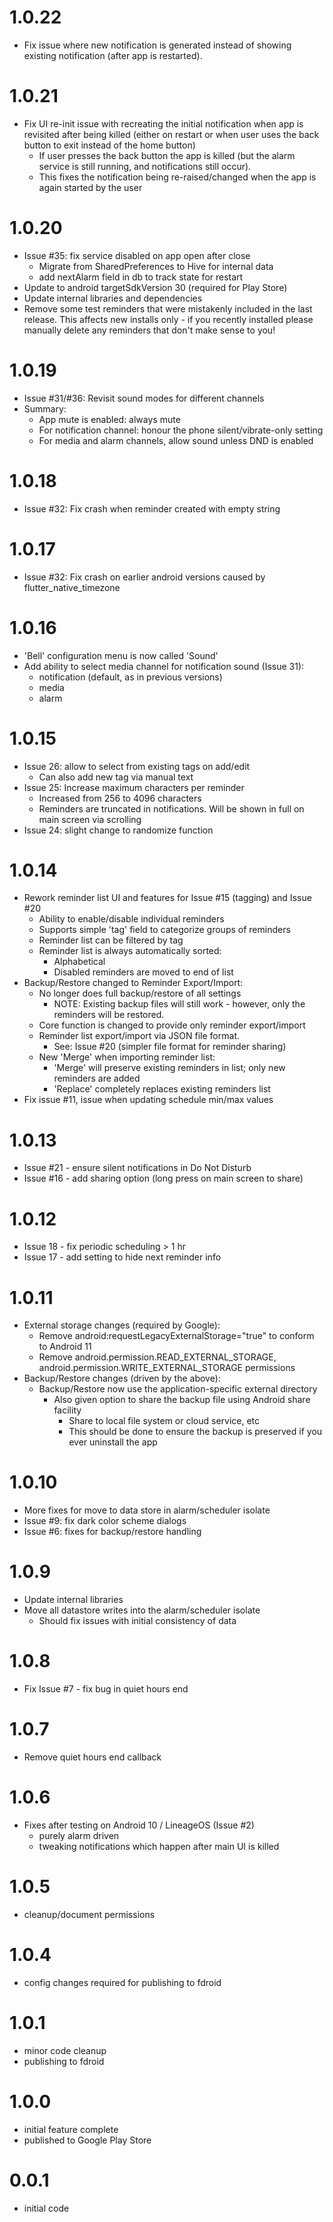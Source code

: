 # 1.0.22
- Fix issue where new notification is generated instead
  of showing existing notification (after app is restarted).

# 1.0.21
- Fix UI re-init issue with recreating the initial notification
  when app is revisited after being killed (either on restart
  or when user uses the back button to exit instead of the
  home button)
    - If user presses the back button the app is killed (but
      the alarm service is still running, and notifications
      still occur).
    - This fixes the notification being re-raised/changed
      when the app is again started by the user

# 1.0.20
- Issue #35: fix service disabled on app open after close
    - Migrate from SharedPreferences to Hive for internal data
    - add nextAlarm field in db to track state for restart
- Update to android targetSdkVersion 30 (required for Play Store)
- Update internal libraries and dependencies
- Remove some test reminders that were mistakenly included in the
  last release. This affects new installs only - if you recently
  installed please manually delete any reminders that don't make
  sense to you!

# 1.0.19
- Issue #31/#36: Revisit sound modes for different channels
- Summary:
    - App mute is enabled: always mute
    - For notification channel: honour the phone silent/vibrate-only setting
    - For media and alarm channels, allow sound unless DND is enabled

# 1.0.18
- Issue #32: Fix crash when reminder created with empty string

# 1.0.17
- Issue #32: Fix crash on earlier android versions caused by flutter_native_timezone

# 1.0.16
- 'Bell' configuration menu is now called 'Sound'
- Add ability to select media channel for notification sound (Issue 31):
    - notification (default, as in previous versions)
    - media
    - alarm

# 1.0.15
- Issue 26: allow to select from existing tags on add/edit
    - Can also add new tag via manual text
- Issue 25: Increase maximum characters per reminder
    - Increased from 256 to 4096 characters
    - Reminders are truncated in notifications. Will be
      shown in full on main screen via scrolling
- Issue 24: slight change to randomize function

# 1.0.14
- Rework reminder list UI and features for Issue #15 (tagging) and Issue #20
    - Ability to enable/disable individual reminders
    - Supports simple 'tag' field to categorize groups of reminders
    - Reminder list can be filtered by tag
    - Reminder list is always automatically sorted:
        - Alphabetical
        - Disabled reminders are moved to end of list
- Backup/Restore changed to Reminder Export/Import:
    - No longer does full backup/restore of all settings
        - NOTE: Existing backup files will still work - however, only the reminders will be restored.
    - Core function is changed to provide only reminder export/import
    - Reminder list export/import via JSON file format.
        - See: Issue #20 (simpler file format for reminder sharing)
    - New 'Merge' when importing reminder list:
        - 'Merge' will preserve existing reminders in list; only new reminders are added
        - 'Replace' completely replaces existing reminders list
- Fix issue #11, issue when updating schedule min/max values

# 1.0.13
- Issue #21 - ensure silent notifications in Do Not Disturb
- Issue #16 - add sharing option (long press on main screen to share)

# 1.0.12
- Issue 18 - fix periodic scheduling > 1 hr
- Issue 17 - add setting to hide next reminder info

# 1.0.11
- External storage changes (required by Google):
  - Remove android:requestLegacyExternalStorage="true" to conform to Android 11
  - Remove android.permission.READ_EXTERNAL_STORAGE, android.permission.WRITE_EXTERNAL_STORAGE permissions
- Backup/Restore changes (driven by the above):
  - Backup/Restore now use the application-specific external directory
    - Also given option to share the backup file using Android share facility
      - Share to local file system or cloud service, etc
      - This should be done to ensure the backup is preserved if you ever uninstall the app

# 1.0.10
- More fixes for move to data store in alarm/scheduler isolate
- Issue #9: fix dark color scheme dialogs
- Issue #6: fixes for backup/restore handling

# 1.0.9
- Update internal libraries
- Move all datastore writes into the alarm/scheduler isolate
  - Should fix issues with initial consistency of data

# 1.0.8
- Fix Issue #7 - fix bug in quiet hours end

# 1.0.7
- Remove quiet hours end callback

# 1.0.6
- Fixes after testing on Android 10 / LineageOS (Issue #2)
  - purely alarm driven
  - tweaking notifications which happen after main UI is killed

# 1.0.5
- cleanup/document permissions

# 1.0.4
- config changes required for publishing to fdroid

# 1.0.1
- minor code cleanup
- publishing to fdroid

# 1.0.0
- initial feature complete
- published to Google Play Store

# 0.0.1
- initial code
